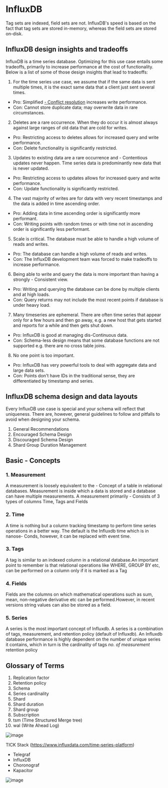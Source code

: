 # InfluxDB

Tag sets are indexed, field sets are not. InfluxDB's speed is based on the fact that tag sets are stored in-memory, whereas the field sets are stored on-disk.

## InfluxDB design insights and tradeoffs

InfluxDB is a time series database. Optimizing for this use case entails some tradeoffs, primarily to increase performance at the cost of functionality. Below is a list of some of those design insights that lead to tradeoffs:

1. For the time series use case, we assume that if the same data is sent multiple times, it is the exact same data that a client just sent several times.

- Pro: Simplified [- Conflict resolution](https://docs.influxdata.com/influxdb/v1.7/troubleshooting/frequently-asked-questions/#how-does-influxdb-handle-duplicate-points) increases write performance.
- Con: Cannot store duplicate data; may overwrite data in rare circumstances.

2. Deletes are a rare occurrence. When they do occur it is almost always against large ranges of old data that are cold for writes.

- Pro: Restricting access to deletes allows for increased query and write performance.
- Con: Delete functionality is significantly restricted.

3. Updates to existing data are a rare occurrence and - Contentious updates never happen. Time series data is predominantly new data that is never updated.

- Pro: Restricting access to updates allows for increased query and write performance.
- Con: Update functionality is significantly restricted.

4. The vast majority of writes are for data with very recent timestamps and the data is added in time ascending order.

- Pro: Adding data in time ascending order is significantly more performant.
- Con: Writing points with random times or with time not in ascending order is significantly less performant.

5. Scale is critical. The database must be able to handle a high volume of reads and writes.

- Pro: The database can handle a high volume of reads and writes.
- Con: The InfluxDB development team was forced to make tradeoffs to increase performance.

6. Being able to write and query the data is more important than having a strongly - Consistent view.

- Pro: Writing and querying the database can be done by multiple clients and at high loads.
- Con: Query returns may not include the most recent points if database is under heavy load.

7. Many timeseries are ephemeral. There are often time series that appear only for a few hours and then go away, e.g. a new host that gets started and reports for a while and then gets shut down.

- Pro: InfluxDB is good at managing dis-Continuous data.
- Con: Schema-less design means that some database functions are not supported e.g. there are no cross table joins.

8. No one point is too important.

- Pro: InfluxDB has very powerful tools to deal with aggregate data and large data sets.
- Con: Points don't have IDs in the traditional sense, they are differentiated by timestamp and series.

## InfluxDB schema design and data layouts

Every InfluxDB use case is special and your schema will reflect that uniqueness. There are, however, general guidelines to follow and pitfalls to avoid when designing your schema.

1. General Recommendations
2. Encouraged Schema Design
3. Discouraged Schema Design
4. Shard Group Duration Management

## Basic - Concepts

### 1. Measurement

A measurement is loosely equivalent to the - Concept of a table in relational databases. Measurement is inside which a data is stored and a database can have multiple measurements. A measurement primarily - Consists of 3 types of columns Time, Tags and Fields

### 2. Time

A time is nothing but a column tracking timestamp to perform time series operations in a better way. The default is the Influxdb time which is in nanose- Conds, however, it can be replaced with event time.

### 3. Tags

A tag is similar to an indexed column in a relational database.An important point to remember is that relational operations like WHERE, GROUP BY etc, can be performed on a column only if it is marked as a Tag

### 4. Fields

Fields are the columns on which mathematical operations such as sum, mean, non-negative derivative etc can be performed.However, in recent versions string values can also be stored as a field.

### 5. Series

A series is the most important concept of Influxdb. A series is a combination of tags, measurement, and retention policy (default of Influxdb). An Influxdb database performance is highly dependent on the number of unique series it contains, which in turn is the cardinality of tags *no. of measurement* retention policy

## Glossary of Terms

1. Replication factor
2. Retention policy
3. Schema
4. Series cardinality
5. Shard
6. Shard duration
7. Shard group
8. Subscription
9. tsm (Time Structured Merge tree)
10. wal (Write Ahead Log)

![image](../../../../media/InfluxDB-image1.jpg)

TICK Stack (https://www.influxdata.com/time-series-platform)

- Telegraf
- InfluxDB
- Choronograf
- Kapacitor

![image](../../../../media/InfluxDB-image2.jpg)
